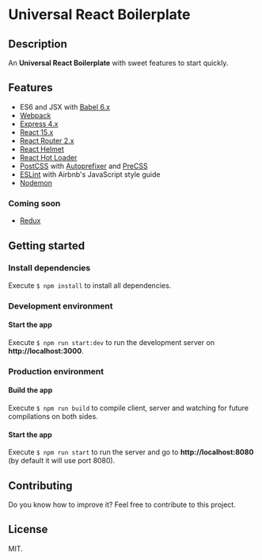 # Universal React Boilerplate

## Description

An **Universal React Boilerplate** with sweet features to start quickly.

## Features

* ES6 and JSX with [Babel 6.x](https://babeljs.io/)
* [Webpack](https://webpack.github.io/)
* [Express 4.x](http://expressjs.com/)
* [React 15.x](https://facebook.github.io/react/)
* [React Router 2.x](https://github.com/reactjs/react-router)
* [React Helmet](https://github.com/nfl/react-helmet)
* [React Hot Loader](http://gaearon.github.io/react-hot-loader/)
* [PostCSS](http://postcss.org/) with [Autoprefixer](https://github.com/postcss/autoprefixer) and [PreCSS](https://github.com/jonathantneal/precss)
* [ESLint](http://eslint.org/) with Airbnb's JavaScript style guide
* [Nodemon](http://nodemon.io/)

### Coming soon

* [Redux](http://redux.js.org/)

## Getting started

### Install dependencies

Execute `$ npm install` to install all dependencies.

### Development environment

#### Start the app

Execute `$ npm run start:dev` to run the development server on **http://localhost:3000**.

### Production environment

#### Build the app

Execute `$ npm run build` to compile client, server and watching for future compilations on both sides.

#### Start the app

Execute `$ npm run start` to run the server and go to **http://localhost:8080** (by default it will use port 8080).

## Contributing

Do you know how to improve it? Feel free to contribute to this project.

## License

MIT.
